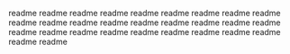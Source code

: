 readme
readme
readme
readme
readme
readme
readme
readme
readme
readme
readme
readme
readme
readme
readme
readme
readme
readme
readme
readme
readme
readme
readme
readme
readme
readme
readme
readme
readme
